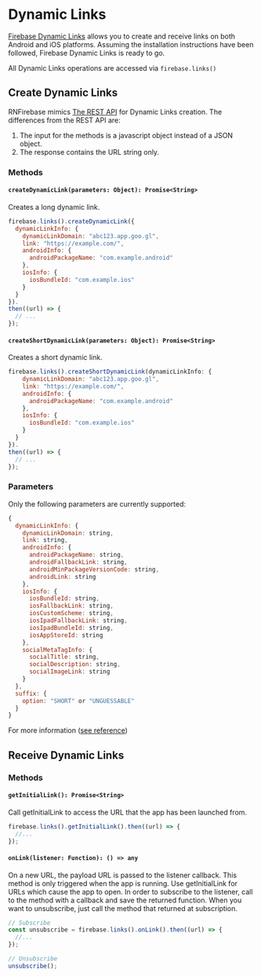 # Dynamic Links

[Firebase Dynamic Links](https://firebase.google.com/docs/dynamic-links/) allows you to create and receive links on both Android and iOS platforms. Assuming the installation instructions have been followed, Firebase Dynamic Links is ready to go.


All Dynamic Links operations are accessed via `firebase.links()`

## Create Dynamic Links

RNFirebase mimics [The REST API](https://firebase.google.com/docs/dynamic-links/rest) for Dynamic Links creation.
The differences from the REST API are:
1. The input for the methods is a javascript object instead of a JSON object.
2. The response contains the URL string only.

### Methods

#### `createDynamicLink(parameters: Object): Promise<String>`

Creates a long dynamic link.

```javascript
firebase.links().createDynamicLink({
  dynamicLinkInfo: {
    dynamicLinkDomain: "abc123.app.goo.gl",
    link: "https://example.com/",
    androidInfo: {
      androidPackageName: "com.example.android"
    },
    iosInfo: {
      iosBundleId: "com.example.ios"
    }
  }
}).
then((url) => {
  // ...
});
```

#### `createShortDynamicLink(parameters: Object): Promise<String>`

Creates a short dynamic link.

```javascript
firebase.links().createShortDynamicLink(dynamicLinkInfo: {
    dynamicLinkDomain: "abc123.app.goo.gl",
    link: "https://example.com/",
    androidInfo: {
      androidPackageName: "com.example.android"
    },
    iosInfo: {
      iosBundleId: "com.example.ios"
    }
  }
}).
then((url) => {
  // ...
});
```
### Parameters

Only the following parameters are currently supported:

```javascript
{
  dynamicLinkInfo: {
    dynamicLinkDomain: string,
    link: string,
    androidInfo: {
      androidPackageName: string,
      androidFallbackLink: string,
      androidMinPackageVersionCode: string,
      androidLink: string
    },
    iosInfo: {
      iosBundleId: string,
      iosFallbackLink: string,
      iosCustomScheme: string,
      iosIpadFallbackLink: string,
      iosIpadBundleId: string,
      iosAppStoreId: string
    },
    socialMetaTagInfo: {
      socialTitle: string,
      socialDescription: string,
      socialImageLink: string
    }
  },
  suffix: {
    option: "SHORT" or "UNGUESSABLE"
  }
}
```

For more information ([see reference](https://firebase.google.com/docs/reference/dynamic-links/link-shortener))

## Receive Dynamic Links

### Methods

#### `getInitialLink(): Promise<String>`

Call getInitialLink to access the URL that the app has been launched from.

```javascript
firebase.links().getInitialLink().then((url) => {
  //...
});
```

#### `onLink(listener: Function): () => any`

On a new URL, the payload URL is passed to the listener callback. This method is only triggered when the app is running. Use getInitialLink for URLs which cause the app to open.
In order to subscribe to the listener, call to the method with a callback and save the returned function.
When you want to unsubscribe, just call the method that returned at subscription.

```javascript
// Subscribe
const unsubscribe = firebase.links().onLink().then((url) => {
  //...
});

// Unsubscribe
unsubscribe();
```
